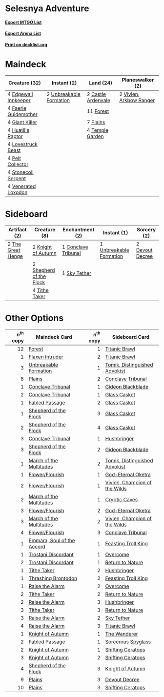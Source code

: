# Selesnya Adventure

#### [Export MTGO List](../collection/Selesnya%20Adventure/Selesnya%20Adventure.txt)
#### [Export Arena List](../collection/Selesnya%20Adventure/Selesnya%20Adventure_arena.txt)
#### [Print on decklist.org](http://decklist.org/?deckmain=2%09Castle%20Ardenvale%0A4%09Edgewall%20Innkeeper%0A4%09Faerie%20Guidemother%0A11%09Forest%0A4%09Giant%20Killer%0A4%09Huatli's%20Raptor%0A4%09Lovestruck%20Beast%0A4%09Pelt%20Collector%0A7%09Plains%0A4%09Stonecoil%20Serpent%0A4%09Temple%20Garden%0A2%09Unbreakable%20Formation%0A4%09Venerated%20Loxodon%0A2%09Vivien,%20Arkbow%20Ranger&deckside=1%09Conclave%20Tribunal%0A2%09Devout%20Decree%0A2%09Knight%20of%20Autumn%0A2%09Shepherd%20of%20the%20Flock%0A1%09Sky%20Tether%0A2%09The%20Great%20Henge%0A4%09Tithe%20Taker%0A1%09Unbreakable%20Formation)
# Maindeck

|                                         Creature (32)                                         |                                           Instant (2)                                            |                                          Land (24)                                          |                                         Planeswalker (2)                                         |
|-----------------------------------------------------------------------------------------------|--------------------------------------------------------------------------------------------------|---------------------------------------------------------------------------------------------|--------------------------------------------------------------------------------------------------|
|4 [Edgewall Innkeeper](http://gatherer.wizards.com/Pages/Card/Details.aspx?multiverseid=473113)|2 [Unbreakable Formation](http://gatherer.wizards.com/Pages/Card/Details.aspx?multiverseid=457173)|2 [Castle Ardenvale](http://gatherer.wizards.com/Pages/Card/Details.aspx?multiverseid=473200)|2 [Vivien, Arkbow Ranger](http://gatherer.wizards.com/Pages/Card/Details.aspx?multiverseid=466953)|
|4 [Faerie Guidemother](http://gatherer.wizards.com/Pages/Card/Details.aspx?multiverseid=472973)|                                                                                                  |11 [Forest](http://gatherer.wizards.com/Pages/Card/Details.aspx?multiverseid=439860)         |                                                                                                  |
|4 [Giant Killer](http://gatherer.wizards.com/Pages/Card/Details.aspx?multiverseid=472976)      |                                                                                                  |7 [Plains](http://gatherer.wizards.com/Pages/Card/Details.aspx?multiverseid=439856)          |                                                                                                  |
|4 [Huatli's Raptor](http://gatherer.wizards.com/Pages/Card/Details.aspx?multiverseid=461127)   |                                                                                                  |4 [Temple Garden](http://gatherer.wizards.com/Pages/Card/Details.aspx?multiverseid=405112)   |                                                                                                  |
|4 [Lovestruck Beast](http://gatherer.wizards.com/Pages/Card/Details.aspx?multiverseid=473127)  |                                                                                                  |                                                                                             |                                                                                                  |
|4 [Pelt Collector](http://gatherer.wizards.com/Pages/Card/Details.aspx?multiverseid=452891)    |                                                                                                  |                                                                                             |                                                                                                  |
|4 [Stonecoil Serpent](http://gatherer.wizards.com/Pages/Card/Details.aspx?multiverseid=473197) |                                                                                                  |                                                                                             |                                                                                                  |
|4 [Venerated Loxodon](http://gatherer.wizards.com/Pages/Card/Details.aspx?multiverseid=452780) |                                                                                                  |                                                                                             |                                                                                                  |


# Sideboard

|                                        Artifact (2)                                        |                                           Creature (8)                                           |                                       Enchantment (2)                                        |                                           Instant (1)                                            |                                       Sorcery (2)                                        |
|--------------------------------------------------------------------------------------------|--------------------------------------------------------------------------------------------------|----------------------------------------------------------------------------------------------|--------------------------------------------------------------------------------------------------|------------------------------------------------------------------------------------------|
|2 [The Great Henge](http://gatherer.wizards.com/Pages/Card/Details.aspx?multiverseid=473123)|2 [Knight of Autumn](http://gatherer.wizards.com/Pages/Card/Details.aspx?multiverseid=452933)     |1 [Conclave Tribunal](http://gatherer.wizards.com/Pages/Card/Details.aspx?multiverseid=452756)|1 [Unbreakable Formation](http://gatherer.wizards.com/Pages/Card/Details.aspx?multiverseid=457173)|2 [Devout Decree](http://gatherer.wizards.com/Pages/Card/Details.aspx?multiverseid=466767)|
|                                                                                            |2 [Shepherd of the Flock](http://gatherer.wizards.com/Pages/Card/Details.aspx?multiverseid=472990)|1 [Sky Tether](http://gatherer.wizards.com/Pages/Card/Details.aspx?multiverseid=457165)       |                                                                                                  |                                                                                          |
|                                                                                            |4 [Tithe Taker](http://gatherer.wizards.com/Pages/Card/Details.aspx?multiverseid=457171)          |                                                                                              |                                                                                                  |                                                                                          |


# Other Options

|*n*<sup>th</sup> copy|                                            Maindeck Card                                            |*n*<sup>th</sup> copy|                                             Sideboard Card                                             |
|--------------------:|-----------------------------------------------------------------------------------------------------|--------------------:|--------------------------------------------------------------------------------------------------------|
|                   12|[Forest](http://gatherer.wizards.com/Pages/Card/Details.aspx?multiverseid=439860)                    |                    1|[Titanic Brawl](http://gatherer.wizards.com/Pages/Card/Details.aspx?multiverseid=457290)                |
|                    1|[Flaxen Intruder](http://gatherer.wizards.com/Pages/Card/Details.aspx?multiverseid=473117)           |                    2|[Titanic Brawl](http://gatherer.wizards.com/Pages/Card/Details.aspx?multiverseid=457290)                |
|                    3|[Unbreakable Formation](http://gatherer.wizards.com/Pages/Card/Details.aspx?multiverseid=457173)     |                    1|[Tomik, Distinguished Advokist](http://gatherer.wizards.com/Pages/Card/Details.aspx?multiverseid=460961)|
|                    8|[Plains](http://gatherer.wizards.com/Pages/Card/Details.aspx?multiverseid=439856)                    |                    2|[Conclave Tribunal](http://gatherer.wizards.com/Pages/Card/Details.aspx?multiverseid=452756)            |
|                    1|[Conclave Tribunal](http://gatherer.wizards.com/Pages/Card/Details.aspx?multiverseid=452756)         |                    1|[Gideon Blackblade](http://gatherer.wizards.com/Pages/Card/Details.aspx?multiverseid=463943)            |
|                    2|[Conclave Tribunal](http://gatherer.wizards.com/Pages/Card/Details.aspx?multiverseid=452756)         |                    1|[Glass Casket](http://gatherer.wizards.com/Pages/Card/Details.aspx?multiverseid=472977)                 |
|                    1|[Fabled Passage](http://gatherer.wizards.com/Pages/Card/Details.aspx?multiverseid=473206)            |                    2|[Glass Casket](http://gatherer.wizards.com/Pages/Card/Details.aspx?multiverseid=472977)                 |
|                    1|[Shepherd of the Flock](http://gatherer.wizards.com/Pages/Card/Details.aspx?multiverseid=472990)     |                    3|[Glass Casket](http://gatherer.wizards.com/Pages/Card/Details.aspx?multiverseid=472977)                 |
|                    2|[Shepherd of the Flock](http://gatherer.wizards.com/Pages/Card/Details.aspx?multiverseid=472990)     |                    4|[Glass Casket](http://gatherer.wizards.com/Pages/Card/Details.aspx?multiverseid=472977)                 |
|                    3|[Conclave Tribunal](http://gatherer.wizards.com/Pages/Card/Details.aspx?multiverseid=452756)         |                    1|[Hushbringer](http://gatherer.wizards.com/Pages/Card/Details.aspx?multiverseid=472980)                  |
|                    3|[Shepherd of the Flock](http://gatherer.wizards.com/Pages/Card/Details.aspx?multiverseid=472990)     |                    2|[Gideon Blackblade](http://gatherer.wizards.com/Pages/Card/Details.aspx?multiverseid=463943)            |
|                    1|[March of the Multitudes](http://gatherer.wizards.com/Pages/Card/Details.aspx?multiverseid=452938)   |                    2|[Tomik, Distinguished Advokist](http://gatherer.wizards.com/Pages/Card/Details.aspx?multiverseid=460961)|
|                    1|[Flower/Flourish](http://gatherer.wizards.com/Pages/Card/Details.aspx?multiverseid=452976)           |                    1|[God-Eternal Oketra](http://gatherer.wizards.com/Pages/Card/Details.aspx?multiverseid=460943)           |
|                    2|[Flower/Flourish](http://gatherer.wizards.com/Pages/Card/Details.aspx?multiverseid=452976)           |                    1|[Vivien, Champion of the Wilds](http://gatherer.wizards.com/Pages/Card/Details.aspx?multiverseid=461107)|
|                    2|[March of the Multitudes](http://gatherer.wizards.com/Pages/Card/Details.aspx?multiverseid=452938)   |                    1|[Cryptic Caves](http://gatherer.wizards.com/Pages/Card/Details.aspx?multiverseid=466998)                |
|                    3|[Flower/Flourish](http://gatherer.wizards.com/Pages/Card/Details.aspx?multiverseid=452976)           |                    2|[God-Eternal Oketra](http://gatherer.wizards.com/Pages/Card/Details.aspx?multiverseid=460943)           |
|                    3|[March of the Multitudes](http://gatherer.wizards.com/Pages/Card/Details.aspx?multiverseid=452938)   |                    2|[Vivien, Champion of the Wilds](http://gatherer.wizards.com/Pages/Card/Details.aspx?multiverseid=461107)|
|                    4|[Flower/Flourish](http://gatherer.wizards.com/Pages/Card/Details.aspx?multiverseid=452976)           |                    3|[Conclave Tribunal](http://gatherer.wizards.com/Pages/Card/Details.aspx?multiverseid=452756)            |
|                    1|[Emmara, Soul of the Accord](http://gatherer.wizards.com/Pages/Card/Details.aspx?multiverseid=452918)|                    1|[Feasting Troll King](http://gatherer.wizards.com/Pages/Card/Details.aspx?multiverseid=473114)          |
|                    1|[Trostani Discordant](http://gatherer.wizards.com/Pages/Card/Details.aspx?multiverseid=452958)       |                    1|[Overcome](http://gatherer.wizards.com/Pages/Card/Details.aspx?multiverseid=456568)                     |
|                    2|[Trostani Discordant](http://gatherer.wizards.com/Pages/Card/Details.aspx?multiverseid=452958)       |                    1|[Return to Nature](http://gatherer.wizards.com/Pages/Card/Details.aspx?multiverseid=461102)             |
|                    1|[Tithe Taker](http://gatherer.wizards.com/Pages/Card/Details.aspx?multiverseid=457171)               |                    2|[Hushbringer](http://gatherer.wizards.com/Pages/Card/Details.aspx?multiverseid=472980)                  |
|                    1|[Thrashing Brontodon](http://gatherer.wizards.com/Pages/Card/Details.aspx?multiverseid=456570)       |                    2|[Feasting Troll King](http://gatherer.wizards.com/Pages/Card/Details.aspx?multiverseid=473114)          |
|                    1|[Raise the Alarm](http://gatherer.wizards.com/Pages/Card/Details.aspx?multiverseid=416853)           |                    2|[Overcome](http://gatherer.wizards.com/Pages/Card/Details.aspx?multiverseid=456568)                     |
|                    2|[Tithe Taker](http://gatherer.wizards.com/Pages/Card/Details.aspx?multiverseid=457171)               |                    2|[Return to Nature](http://gatherer.wizards.com/Pages/Card/Details.aspx?multiverseid=461102)             |
|                    2|[Raise the Alarm](http://gatherer.wizards.com/Pages/Card/Details.aspx?multiverseid=416853)           |                    3|[Hushbringer](http://gatherer.wizards.com/Pages/Card/Details.aspx?multiverseid=472980)                  |
|                    3|[Tithe Taker](http://gatherer.wizards.com/Pages/Card/Details.aspx?multiverseid=457171)               |                    3|[Return to Nature](http://gatherer.wizards.com/Pages/Card/Details.aspx?multiverseid=461102)             |
|                    3|[Raise the Alarm](http://gatherer.wizards.com/Pages/Card/Details.aspx?multiverseid=416853)           |                    2|[Sky Tether](http://gatherer.wizards.com/Pages/Card/Details.aspx?multiverseid=457165)                   |
|                    4|[Raise the Alarm](http://gatherer.wizards.com/Pages/Card/Details.aspx?multiverseid=416853)           |                    3|[Titanic Brawl](http://gatherer.wizards.com/Pages/Card/Details.aspx?multiverseid=457290)                |
|                    1|[Knight of Autumn](http://gatherer.wizards.com/Pages/Card/Details.aspx?multiverseid=452933)          |                    1|[The Wanderer](http://gatherer.wizards.com/Pages/Card/Details.aspx?multiverseid=460964)                 |
|                    2|[Fabled Passage](http://gatherer.wizards.com/Pages/Card/Details.aspx?multiverseid=473206)            |                    1|[Sorcerous Spyglass](http://gatherer.wizards.com/Pages/Card/Details.aspx?multiverseid=435407)           |
|                    2|[Knight of Autumn](http://gatherer.wizards.com/Pages/Card/Details.aspx?multiverseid=452933)          |                    1|[Shifting Ceratops](http://gatherer.wizards.com/Pages/Card/Details.aspx?multiverseid=466948)            |
|                    3|[Knight of Autumn](http://gatherer.wizards.com/Pages/Card/Details.aspx?multiverseid=452933)          |                    2|[Shifting Ceratops](http://gatherer.wizards.com/Pages/Card/Details.aspx?multiverseid=466948)            |
|                    4|[Shepherd of the Flock](http://gatherer.wizards.com/Pages/Card/Details.aspx?multiverseid=472990)     |                    3|[Knight of Autumn](http://gatherer.wizards.com/Pages/Card/Details.aspx?multiverseid=452933)             |
|                    9|[Plains](http://gatherer.wizards.com/Pages/Card/Details.aspx?multiverseid=439856)                    |                    3|[Devout Decree](http://gatherer.wizards.com/Pages/Card/Details.aspx?multiverseid=466767)                |
|                   10|[Plains](http://gatherer.wizards.com/Pages/Card/Details.aspx?multiverseid=439856)                    |                    3|[Shifting Ceratops](http://gatherer.wizards.com/Pages/Card/Details.aspx?multiverseid=466948)            |

